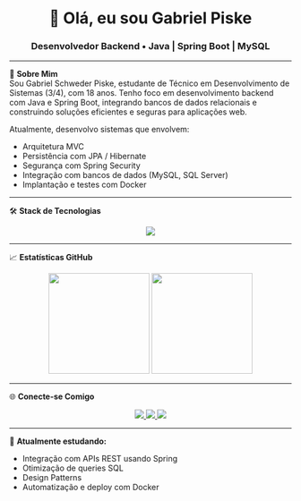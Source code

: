 <h1 align="center">👋 Olá, eu sou Gabriel Piske</h1>
<h3 align="center">Desenvolvedor Backend • Java | Spring Boot | MySQL</h3>

---

🎯 **Sobre Mim**  
Sou Gabriel Schweder Piske, estudante de Técnico em Desenvolvimento de Sistemas (3/4), com 18 anos. Tenho foco em desenvolvimento backend com Java e Spring Boot, integrando bancos de dados relacionais e construindo soluções eficientes e seguras para aplicações web.

Atualmente, desenvolvo sistemas que envolvem:

- Arquitetura MVC
- Persistência com JPA / Hibernate
- Segurança com Spring Security
- Integração com bancos de dados (MySQL, SQL Server)
- Implantação e testes com Docker

---

🛠️ **Stack de Tecnologias**

<div align="center">
  <img src="https://skillicons.dev/icons?i=java,spring,mysql,js,docker,git" />
</div>

---

📈 **Estatísticas GitHub**

<div align="center">
  <img height="180em" src="https://github-readme-stats.vercel.app/api?username=gabrielpiske&show_icons=true&theme=transparent&include_all_commits=true&hide_border=false"/>
  <img height="180em" src="https://github-readme-stats.vercel.app/api/top-langs/?username=gabrielpiske&layout=compact&langs_count=6&theme=transparent&hide_border=false&hide=portugol"/>
</div>


---

🌐 **Conecte-se Comigo**

<p align="center">
  <a href="mailto:gabriel.piske07@gmail.com">
    <img src="https://img.shields.io/badge/-Gmail-%23333?style=for-the-badge&logo=gmail&logoColor=white" />
  </a>
  <a href="https://www.linkedin.com/in/gabriel-piske" target="_blank">
    <img src="https://img.shields.io/badge/-LinkedIn-%230077B5?style=for-the-badge&logo=linkedin&logoColor=white" />
  </a>
  <a href="https://www.instagram.com/gabriel.piske07" target="_blank">
    <img src="https://img.shields.io/badge/-Instagram-%23E4405F?style=for-the-badge&logo=instagram&logoColor=white" />
  </a>
</p>

---

🧠 **Atualmente estudando:**
- Integração com APIs REST usando Spring
- Otimização de queries SQL
- Design Patterns
- Automatização e deploy com Docker
